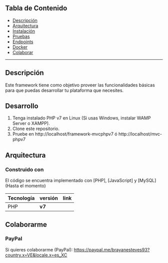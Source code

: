 ## Tabla de Contenido

- [Descripción](#descripción)
- [Arquitectura](#Arquitectura)
- [Instalación](#instalación)
- [Pruebas](#pruebas)
- [Endpoints](#endpoints)
- [Docker](#docker)
- [Colaborar](#colaborarme)
---
## Descripción

Este framework tiene como objetivo proveer las funcionalidades básicas para que puedas desarrollar tu plataforma que necesites.

## Desarrollo

1. Tenga instalado PHP v7 en Linux (Si usas Windows, instalar WAMP Server o XAMPP).
2. Clone este repositorio.
3. Pruebe en http://localhost/framework-mvcphpv7 ó http://localhost/mvc-phpv7

## Arquitectura

### Construido con

El código se encuentra implementado con [PHP], [JavaScript] y [MySQL] (Hasta el momento)

| Tecnología     | versión    | link                                                          |
|----------------|------------|---------------------------------------------------------------|
| PHP | **v7** |  |

## Colaborarme

### PayPal

Si quieres colaborarme (PayPal):
https://paypal.me/brayanesteves93?country.x=VE&locale.x=es_XC